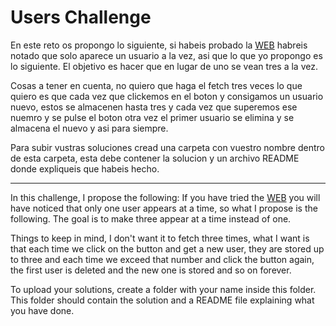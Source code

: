# Users Challenge

En este reto os propongo lo siguiente, si habeis probado la [WEB](https://getuserspablodevtutor.netlify.app/) habreis notado que solo aparece un usuario a la vez, asi que lo que
yo propongo es lo siguiente. El objetivo es hacer que en lugar de uno se vean tres a la vez. 

Cosas a tener en cuenta, no quiero que haga el fetch tres veces lo que quiero es que cada vez que clickemos en el boton y consigamos un usuario nuevo, estos se almacenen hasta tres y cada vez que superemos ese nuemro y se pulse el boton otra vez el primer usuario se elimina y se almacena el nuevo y asi para siempre.

Para subir vustras soluciones cread una carpeta con vuestro nombre dentro de esta carpeta, esta debe contener la solucion y un archivo README donde expliqueis que habeis hecho.

-------------------------------------------------------------------------------------------------------------------------------------------------------------------------------


In this challenge, I propose the following: If you have tried the [WEB](https://getuserspablodevtutor.netlify.app/) you will have noticed that only one user appears at a time, 
so what I propose is the following. The goal is to make three appear at a time instead of one.

Things to keep in mind, I don't want it to fetch three times, what I want is that each time we click on the button and get a new user, they are stored up to three and 
each time we exceed that number and click the button again, the first user is deleted and the new one is stored and so on forever.

To upload your solutions, create a folder with your name inside this folder. This folder should contain the solution and a README file explaining what you have done.
